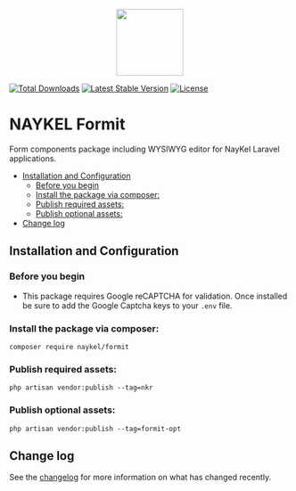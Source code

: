 <p align="center"><a href="https://naykel.com.au" target="_blank"><img src="https://avatars0.githubusercontent.com/u/32632005?s=460&u=d1df6f6e0bf29668f8a4845271e9be8c9b96ed83&v=4" width="120"></a></p>

<a href="https://packagist.org/packages/naykel/formit"><img src="https://img.shields.io/packagist/dt/naykel/formit" alt="Total Downloads"></a>
<a href="https://packagist.org/packages/naykel/formit"><img src="https://img.shields.io/packagist/v/naykel/formit" alt="Latest Stable Version"></a>
<a href="https://packagist.org/packages/naykel/formit"><img src="https://img.shields.io/packagist/l/naykel/formit" alt="License"></a>

# NAYKEL Formit

Form components package including WYSIWYG editor for NayKel Laravel applications.

- [Installation and Configuration](#installation-and-configuration)
  - [Before you begin](#before-you-begin)
  - [Install the package via composer:](#install-the-package-via-composer)
  - [Publish required assets:](#publish-required-assets)
  - [Publish optional assets:](#publish-optional-assets)
- [Change log](#change-log)

## Installation and Configuration

### Before you begin

- This package requires Google reCAPTCHA for validation. Once installed be sure to add the Google Captcha keys to your `.env` file.

### Install the package via composer:

    composer require naykel/formit

### Publish required assets:

    php artisan vendor:publish --tag=nkr

### Publish optional assets:

    php artisan vendor:publish --tag=formit-opt



## Change log

See the [changelog](changelog.md) for more information on what has changed recently.

[link-author]: https://github.com/naykel76
[link-email]: nathan@naykel.com.au







